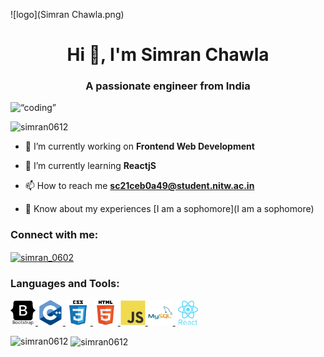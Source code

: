 ![logo](Simran Chawla.png)
<h1 align="center">Hi 👋, I'm Simran Chawla</h1>
<h3 align="center">A passionate engineer from India</h3>
<img align=“right” alt=“coding” width=“400” src=“[https://user-images.githubusercontent.com/55389276/140866485-8fb1c876-9a8f-4d6a-98dc-08c4981eaf70.gif](https://www.google.com/url?sa=i&url=https%3A%2F%2Fmedium.com%2F%40Isha_&psig=AOvVaw3liVnmnLGZZhWyMjXsMDYc&ust=1687761572766000&source=images&cd=vfe&ved=0CBEQjRxqFwoTCLiH4vnn3f8CFQAAAAAdAAAAABAF)”>
<p align="left"> <img src="https://komarev.com/ghpvc/?username=simran0612&label=Profile%20views&color=0e75b6&style=flat" alt="simran0612" /> </p>

- 🔭 I’m currently working on **Frontend Web Development**

- 🌱 I’m currently learning **ReactjS**

- 📫 How to reach me **sc21ceb0a49@student.nitw.ac.in**

- 📄 Know about my experiences [I am a sophomore](I am a sophomore)

<h3 align="left">Connect with me:</h3>
<p align="left">
<a href="https://instagram.com/simran_0602" target="blank"><img align="center" src="https://raw.githubusercontent.com/rahuldkjain/github-profile-readme-generator/master/src/images/icons/Social/instagram.svg" alt="simran_0602" height="30" width="40" /></a>
</p>

<h3 align="left">Languages and Tools:</h3>
<p align="left"> <a href="https://getbootstrap.com" target="_blank" rel="noreferrer"> <img src="https://raw.githubusercontent.com/devicons/devicon/master/icons/bootstrap/bootstrap-plain-wordmark.svg" alt="bootstrap" width="40" height="40"/> </a> <a href="https://www.w3schools.com/cpp/" target="_blank" rel="noreferrer"> <img src="https://raw.githubusercontent.com/devicons/devicon/master/icons/cplusplus/cplusplus-original.svg" alt="cplusplus" width="40" height="40"/> </a> <a href="https://www.w3schools.com/css/" target="_blank" rel="noreferrer"> <img src="https://raw.githubusercontent.com/devicons/devicon/master/icons/css3/css3-original-wordmark.svg" alt="css3" width="40" height="40"/> </a> <a href="https://www.w3.org/html/" target="_blank" rel="noreferrer"> <img src="https://raw.githubusercontent.com/devicons/devicon/master/icons/html5/html5-original-wordmark.svg" alt="html5" width="40" height="40"/> </a> <a href="https://developer.mozilla.org/en-US/docs/Web/JavaScript" target="_blank" rel="noreferrer"> <img src="https://raw.githubusercontent.com/devicons/devicon/master/icons/javascript/javascript-original.svg" alt="javascript" width="40" height="40"/> </a> <a href="https://www.mysql.com/" target="_blank" rel="noreferrer"> <img src="https://raw.githubusercontent.com/devicons/devicon/master/icons/mysql/mysql-original-wordmark.svg" alt="mysql" width="40" height="40"/> </a> <a href="https://reactjs.org/" target="_blank" rel="noreferrer"> <img src="https://raw.githubusercontent.com/devicons/devicon/master/icons/react/react-original-wordmark.svg" alt="react" width="40" height="40"/> </a> </p>

<p><img align="left" src="https://github-readme-stats.vercel.app/api/top-langs?username=simran0612&show_icons=true&locale=en&layout=compact" alt="simran0612" /></p>

<p>&nbsp;<img align="center" src="https://github-readme-stats.vercel.app/api?username=simran0612&show_icons=true&locale=en" alt="simran0612" /></p>

